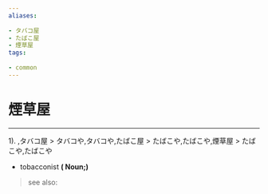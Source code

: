 ```yaml
---
aliases:
    
- タバコ屋
- たばこ屋
- 煙草屋
tags:
    
- common
---
```


# 煙草屋
---
1).
,タバコ屋 > タバコや,タバコや,たばこ屋 > たばこや,たばこや,煙草屋 > たばこや,たばこや

- tobacconist
**( Noun;)**
> see also: 
            